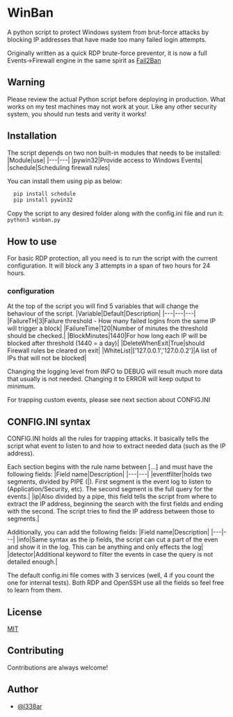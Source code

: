 
# WinBan

A python script to protect Windows system from brut-force attacks by blocking IP addresses that have made too many failed login attempts.

Originally  written as a quick RDP brute-force preventor, it is now a full Events->Firewall engine in the same spirit as [Fail2Ban](https://github.com/fail2ban/fail2ban)
## Warning
Please review the actual Python script before deploying in production. What works on my test machines may not work at your. Like any other security system, you should run tests and verity it works!
## Installation

The script depends on two non built-in modules that needs to be installed:
|Module|use|
|---|---|
|pywin32|Provide access to Windows Events|
|schedule|Scheduling firewall rules|

You can install them using pip as below:
```cmd
  pip install schedule
  pip install pywin32
```

 Copy the script to any desired folder along with the config.ini file and run it:
 ``python3 winban.py``   
## How to use

For basic RDP protection, all you need is to run the script with the current configuration.
It will block any 3 attempts in a span of two hours for 24 hours.

### configuration
At the top of the script you will find 5 variables that will change the behaviour of the script.
|Variable|Default|Description|
|---|---|---|
|FailureTH|3|Failure threshold - How many failed logins from the same IP will trigger a block|
|FailureTime|120|Number of minutes the threshold should be checked.|
|BlockMinutes|1440|For how long each IP will be blocked after threshold (1440 = a day)|
|DeleteWhenExit|True|should Firewall rules be cleared on exit|
|WhiteList|['127.0.0.1','127.0.0.2']|A list of IPs that will not be blocked|

Changing the logging level from INFO to DEBUG will result much more data that usually is not needed. Changing it to ERROR will keep output to minimum.

For trapping custom events, please see next section about CONFIG.INI
## CONFIG.INI syntax

CONFIG.INI holds all the rules for trapping attacks. It basically tells the script what event to listen to and how to extract needed data (such as the IP address).

Each section begins with the rule name between [...] and must have the following fields:
|Field name|Description|
|---|---|
|eventfilter|holds two segments, divided by PIPE (\|). First segment is the event log to listen to (Application/Security, etc). The second segment is the full query for the events.|
|ip|Also divided by a pipe, this field tells the script from where to extract the IP address, beginning the search with the first fields and ending with the second. The script tries to find the IP address between those to segments.|

Additionally, you can add the following fields:
|Field name|Description|
|---|---|
|info|Same syntax as the ip fields, the script can cut a part of the even and show it in the log. This can be anything and only effects the log|
|detector|Additional keyword to filter the events in case the query is not detailed enough.|

The default config.ini file comes with 3 services (well, 4 if you count the one for internal tests). Both RDP and OpenSSH use all the fields so feel free to learn from them.

## License

[MIT](https://choosealicense.com/licenses/mit/)


## Contributing

Contributions are always welcome!

## Author

- [@l338ar](https://github.com/L338ar)

